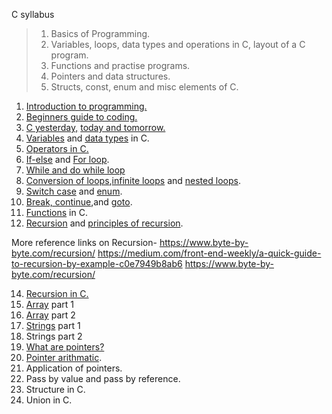 C syllabus

> 1) Basics of Programming.
> 2) Variables, loops, data types and operations in C, layout of a C program.
> 3) Functions and practise programs.
> 4) Pointers and data structures.
> 5) Structs, const, enum and misc elements of C.

1) [Introduction to programming.](https://www.educative.io/blog/beginners-guide-to-computers-and-programming?aid=5082902844932096&utm_source=google&utm_medium=cpc&utm_campaign=bit_manipulation&utm_content=dynamic&utm_term=&utm_campaign=%5BCourse%5D+Bit+Manipulation&utm_source=adwords&utm_medium=ppc&hsa_acc=5451446008&hsa_cam=12577945673&hsa_grp=120129464112&hsa_ad=517632685625&hsa_src=g&hsa_tgt=aud-597782228546:dsa-1265146601474&hsa_kw=&hsa_mt=b&hsa_net=adwords&hsa_ver=3&gclid=Cj0KCQjw8eOLBhC1ARIsAOzx5cFp6yfUkXLeJggrYHUq1REDaGzunCflRzS-FirAPOcvrs0pIFY87KAaAt3AEALw_wcB)
2) [Beginners guide to coding.](https://www.educative.io/blog/learn-how-to-code-beginners-guide)
3) [C yesterday,](https://github.com/WonderPro/Batch-2021/blob/6b482c1dc40bbafb4e88f8f0ebcaf0a911a8c344/Content/More%20about%20C/README.md)     [ today and tomorrow.](https://www.educative.io/blog/now-is-the-perfect-time-to-learn-c)
4) [Variables](https://www.geeksforgeeks.org/variables-and-keywords-in-c/) and [data types](https://www.programiz.com/c-programming/c-data-types) in C.
5) [Operators in C.](https://www.programiz.com/c-programming/c-operators)
6) [If-else](https://www.programiz.com/c-programming/c-if-else-statement) and [For loop](https://www.programiz.com/c-programming/c-for-loop).
7) [While and do while loop](https://www.programiz.com/c-programming/c-do-while-loops)
8) [Conversion of loops](https://www.equestionanswers.com/c/for-loop-while-loop.php),[infinite loops](https://www.javatpoint.com/infinite-loop-in-c) and [nested loops](https://www.javatpoint.com/nested-loops-in-c).
9) [Switch case](https://www.programiz.com/c-programming/c-switch-case-statement) and [enum](https://www.geeksforgeeks.org/enumeration-enum-c/).
10) [Break, continue](https://www.programiz.com/c-programming/c-break-continue-statement),and [goto](https://www.tutorialspoint.com/cprogramming/c_goto_statement.htm).
11) [Functions](https://www.javatpoint.com/functions-in-c) in C.
12) [Recursion](https://www.tutorialspoint.com/cprogramming/c_recursion.htm) and [principles of recursion](http://www.cems.uwe.ac.uk/~irjohnso/coursenotes/lrc/lect/lect4b1.html).

More reference links on Recursion- 
https://www.byte-by-byte.com/recursion/
https://medium.com/front-end-weekly/a-quick-guide-to-recursion-by-example-c0e7949b8ab6
https://www.byte-by-byte.com/recursion/


14) [Recursion in C.](https://www.javatpoint.com/recursion-in-c)
15) [Array](https://www.programiz.com/c-programming/c-arrays) part 1
16) [Array](https://www.geeksforgeeks.org/arrays-in-c-cpp/) part 2
17) [Strings](https://www.programiz.com/c-programming/c-strings) part 1
18) Strings part 2
19) [What are pointers?](https://www.javatpoint.com/c-pointers)
20) [Pointer arithmatic](https://www.tutorialspoint.com/cprogramming/c_pointer_arithmetic.htm).
21) Application of pointers.
22) Pass by value and pass by reference.
23) Structure in C.
24) Union in C.
